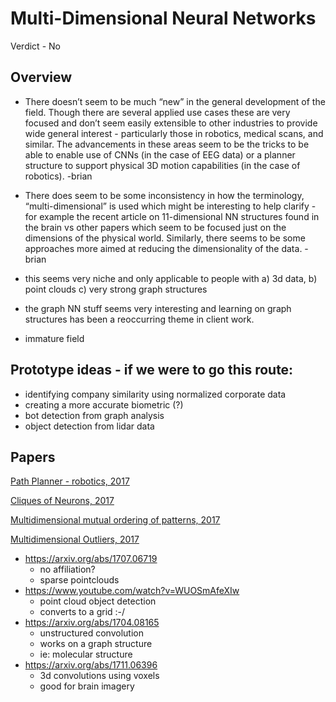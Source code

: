 # Multi-Dimensional Neural Networks

Verdict - No


## Overview

- There doesn’t seem to be much “new” in the general development of the field. Though there are several applied use cases these are very focused and don’t seem easily extensible to other industries to provide wide general interest - particularly those in robotics, medical scans, and similar. The advancements in these areas seem to be the tricks to be able to enable use of CNNs (in the case of EEG data) or a planner structure to support physical 3D motion capabilities (in the case of robotics). -brian

- There does seem to be some inconsistency in how the terminology, “multi-dimensional” is used which might be interesting to help clarify - for example the recent article on 11-dimensional NN structures found in the brain vs other papers which seem to be focused just on the dimensions of the physical world. Similarly, there seems to be some approaches more aimed at reducing the dimensionality of the data. -brian

- this seems very niche and only applicable to people with a) 3d data, b) point
  clouds c) very strong graph structures

- the graph NN stuff seems very interesting and learning on graph structures has
  been a reoccurring theme in client work.

- immature field


## Prototype ideas - if we were to go this route:

- identifying company similarity using normalized corporate data
- creating a more accurate biometric (?)
- bot detection from graph analysis
- object detection from lidar data


## Papers

[Path Planner - robotics, 2017](https://www.researchgate.net/publication/319362017_Design_method_for_an_multidimensional_neuronet_based_extrapolating_path_planner)

[Cliques of Neurons, 2017](https://www.frontiersin.org/articles/10.3389/fncom.2017.00048/full)

[Multidimensional mutual ordering of patterns, 2017](http://iopscience.iop.org/article/10.1088/1742-6596/803/1/012083/pdf)

[Multidimensional Outliers, 2017](http://www.boletintecnico.com/index.php/bt/article/download/1348/1351)

- https://arxiv.org/abs/1707.06719
    - no affiliation?
    - sparse pointclouds
- https://www.youtube.com/watch?v=WUOSmAfeXIw
    - point cloud object detection
    - converts to a grid :-/
- https://arxiv.org/abs/1704.08165
    - unstructured convolution
    - works on a graph structure
    - ie: molecular structure
- https://arxiv.org/abs/1711.06396
    - 3d convolutions using voxels
    - good for brain imagery

